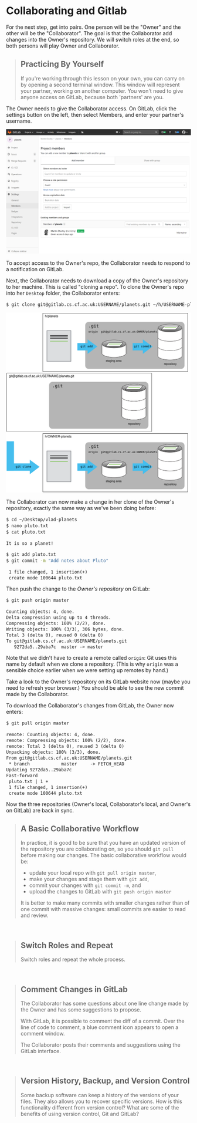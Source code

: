 # Collaborating and Gitlab

For the next step, get into pairs.  One person will be the "Owner" and the other will be the "Collaborator". The goal is that the Collaborator add changes into the Owner's repository. We will switch roles at the end, so both persons will play Owner and Collaborator.

> ## Practicing By Yourself
>
> If you're working through this lesson on your own, you can carry on by opening
> a second terminal window.
> This window will represent your partner, working on another computer. You
> won't need to give anyone access on GitLab, because both 'partners' are you.


The Owner needs to give the Collaborator access. On GitLab, click the settings button on the left, then select Members, and enter your partner's username.

![Adding Collaborators on GitLab](_img/gitlab_member.PNG)

To accept access to the Owner's repo, the Collaborator needs to respond to a notification on GitLab.

Next, the Collaborator needs to download a copy of the Owner's repository to her machine. This is called "cloning a repo". To clone the Owner's repo into her `Desktop` folder, the Collaborator enters:

```bash
$ git clone git@gitlab.cs.cf.ac.uk:USERNAME/planets.git ~/h/USERNAME-planets
```

![After Creating Clone of Repository](_img/git-collaborating.svg)

The Collaborator can now make a change in her clone of the Owner's repository, exactly the same way as we've been doing before:

```bash
$ cd ~/Desktop/vlad-planets
$ nano pluto.txt
$ cat pluto.txt
```


```output
It is so a planet!
```


```bash
$ git add pluto.txt
$ git commit -m "Add notes about Pluto"
```


```output
 1 file changed, 1 insertion(+)
 create mode 100644 pluto.txt
```


Then push the change to the *Owner's repository* on GitLab:

```bash
$ git push origin master
```


```output
Counting objects: 4, done.
Delta compression using up to 4 threads.
Compressing objects: 100% (2/2), done.
Writing objects: 100% (3/3), 306 bytes, done.
Total 3 (delta 0), reused 0 (delta 0)
To git@gitlab.cs.cf.ac.uk:USERNAME/planets.git
   9272da5..29aba7c  master -> master
```

Note that we didn't have to create a remote called `origin`: Git uses this name by default when we clone a repository.  (This is why `origin` was a sensible choice earlier when we were setting up remotes by hand.)

Take a look to the Owner's repository on its GitLab website now (maybe you need to refresh your browser.) You should be able to see the new commit made by the Collaborator.

To download the Collaborator's changes from GitLab, the Owner now enters:

```bash
$ git pull origin master
```


```output
remote: Counting objects: 4, done.
remote: Compressing objects: 100% (2/2), done.
remote: Total 3 (delta 0), reused 3 (delta 0)
Unpacking objects: 100% (3/3), done.
From git@gitlab.cs.cf.ac.uk:USERNAME/planets.git
 * branch            master     -> FETCH_HEAD
Updating 9272da5..29aba7c
Fast-forward
 pluto.txt | 1 +
 1 file changed, 1 insertion(+)
 create mode 100644 pluto.txt
```

Now the three repositories (Owner's local, Collaborator's local, and Owner's on GitLab) are back in sync.

> ## A Basic Collaborative Workflow
>
> In practice, it is good to be sure that you have an updated version of the repository you are collaborating on, so you should `git pull` before making our changes. The basic collaborative workflow would be:
>
> * update your local repo with `git pull origin master`,
> * make your changes and stage them with `git add`,
> * commit your changes with `git commit -m`, and
> * upload the changes to GitLab with `git push origin master`
>
> It is better to make many commits with smaller changes rather than of one commit with massive changes: small commits are easier to read and review.

&nbsp;

> ## Switch Roles and Repeat
>
> Switch roles and repeat the whole process.

&nbsp;

> ## Comment Changes in GitLab
>
> The Collaborator has some questions about one line change made by the Owner and has some suggestions to propose.
>
> With GitLab, it is possible to comment the diff of a commit. Over the line of code to comment, a blue comment icon appears to open a comment window.
>
> The Collaborator posts their comments and suggestions using the GitLab interface.

&nbsp;

> ## Version History, Backup, and Version Control
>
> Some backup software can keep a history of the versions of your files. They also
> allows you to recover specific versions. How is this functionality different from version control?
> What are some of the benefits of using version control, Git and GitLab?
